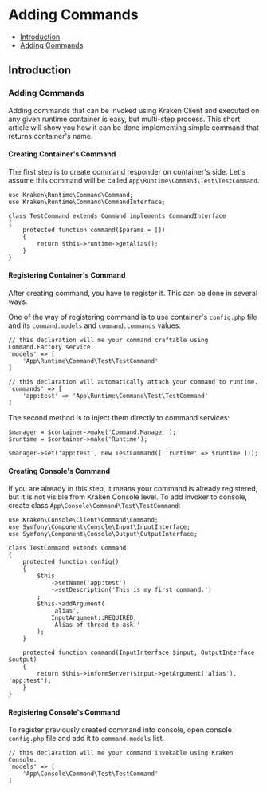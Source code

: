 # Adding Commands

- [Introduction](#introduction)
- [Adding Commands](#adding-commands)

<a name="introduction"></a>
## Introduction

<a name="adding-commands"></a>
### Adding Commands

Adding commands that can be invoked using Kraken Client and executed on any given runtime container is easy, but multi-step process. This short article will show you how it can be done implementing simple command that returns container's name.

#### Creating Container's Command

The first step is to create command responder on container's side. Let's assume this command will be called `App\Runtime\Command\Test\TestCommand`.

    use Kraken\Runtime\Command\Command;
    use Kraken\Runtime\Command\CommandInterface;
    
    class TestCommand extends Command implements CommandInterface
    {
        protected function command($params = [])
        {
            return $this->runtime->getAlias();
        }
    }

#### Registering Container's Command

After creating command, you have to register it. This can be done in several ways.

One of the way of registering command is to use container's `config.php` file and its `command.models` and `command.commands` values:

    // this declaration will me your command craftable using Command.Factory service.
    'models' => [
        'App\Runtime\Command\Test\TestCommand'
    ]

    // this declaration will automatically attach your command to runtime.
    'commands' => [
        'app:test' => 'App\Runtime\Command\Test\TestCommand'
    ]

The second method is to inject them directly to command services:

    $manager = $container->make('Command.Manager');
    $runtime = $container->make('Runtime');
    
    $manager->set('app:test', new TestCommand([ 'runtime' => $runtime ]));

#### Creating Console's Command

If you are already in this step, it means your command is already registered, but it is not visible from Kraken Console level. To add invoker to console, create class `App\Console\Command\Test\TestCommand`:

    use Kraken\Console\Client\Command\Command;
    use Symfony\Component\Console\Input\InputInterface;
    use Symfony\Component\Console\Output\OutputInterface;
    
    class TestCommand extends Command
    {
        protected function config()
        {
            $this
                ->setName('app:test')
                ->setDescription('This is my first command.')
            ;
            $this->addArgument(
                'alias',
                InputArgument::REQUIRED,
                'Alias of thread to ask.'
            );
        }
        
        protected function command(InputInterface $input, OutputInterface $output)
        {
            return $this->informServer($input->getArgument('alias'), 'app:test');
        }
    }

#### Registering Console's Command

To register previously created command into console, open console `config.php` file and add it to `command.models` list.

    // this declaration will me your command invokable using Kraken Console.
    'models' => [
        'App\Console\Command\Test\TestCommand'
    ]
